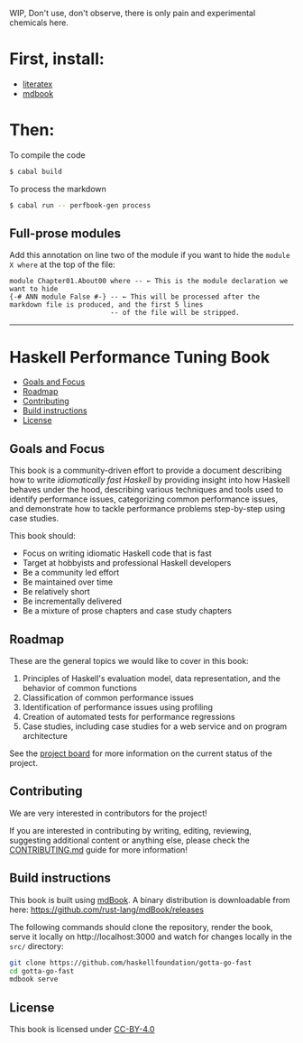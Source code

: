 WIP, Don't use, don't observe, there is only pain and experimental chemicals here.

# First, install:

* [literatex](https://flora.pm/packages/@hackage/literatex#installation)
* [mdbook](https://rust-lang.github.io/mdBook/guide/installation.html)

# Then:

To compile the code

```bash
$ cabal build
```

To process the markdown

```bash
$ cabal run -- perfbook-gen process
```

## Full-prose modules

Add this annotation on line two of the module if you want to hide the `module X where` at the top of the file:

```
module Chapter01.About00 where -- ← This is the module declaration we want to hide
{-# ANN module False #-} -- ← This will be processed after the markdown file is produced, and the first 5 lines
                         -- of the file will be stripped.
```

---


# Haskell Performance Tuning Book

- [Goals and Focus](#goals-and-focus)
- [Roadmap](#roadmap)
- [Contributing](#contributing)
- [Build instructions](#build-instructions)
- [License](#license)

## Goals and Focus

This book is a community-driven effort to provide a document describing how to
write *idiomatically fast Haskell* by providing insight into how Haskell behaves
under the hood, describing various techniques and tools used to identify
performance issues, categorizing common performance issues, and demonstrate
how to tackle performance problems step-by-step using case studies.

This book should:

- Focus on writing idiomatic Haskell code that is fast
- Target at hobbyists and professional Haskell developers
- Be a community led effort
- Be maintained over time
- Be relatively short
- Be incrementally delivered
- Be a mixture of prose chapters and case study chapters

## Roadmap

These are the general topics we would like to cover in this book:

1. Principles of Haskell's evaluation model, data representation,
   and the behavior of common functions
2. Classification of common performance issues
3. Identification of performance issues using profiling
4. Creation of automated tests for performance regressions
5. Case studies, including case studies for a web service
   and on program architecture

See the [project board](https://github.com/haskellfoundation/gotta-go-fast/projects/1)
for more information on the current status of the project.

## Contributing

We are very interested in contributors for the project!

If you are interested in contributing by writing, editing, reviewing,
suggesting additional content or anything else, please check the
[CONTRIBUTING.md](./CONTRIBUTING.md) guide for more information!

## Build instructions

This book is built using [mdBook](https://rust-lang.github.io/mdBook).
A binary distribution is downloadable from here:
https://github.com/rust-lang/mdBook/releases

The following commands should clone the repository, render the book,
serve it locally on http://localhost:3000 and watch for changes locally
in the `src/` directory:

```sh
git clone https://github.com/haskellfoundation/gotta-go-fast
cd gotta-go-fast
mdbook serve
```

## License

This book is licensed under [CC-BY-4.0](./LICENSE.txt)
